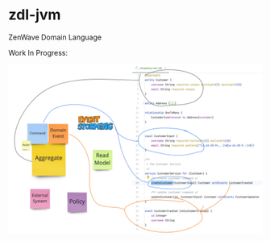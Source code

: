 # zdl-jvm
ZenWave Domain Language

Work In Progress:

![EventStorming ZDL](docs/EvenStorming-ZDL.png)

